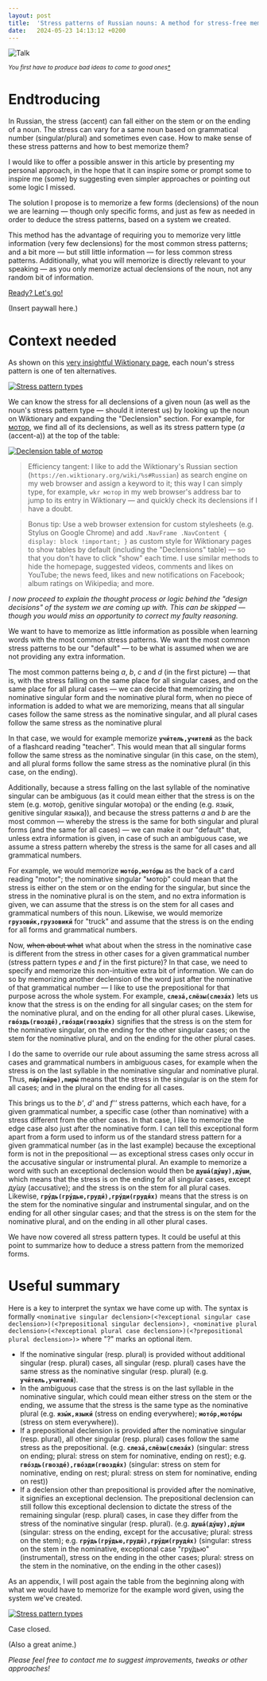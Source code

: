 ```yaml
---
layout: post
title:  'Stress patterns of Russian nouns: A method for stress-free memorization'
date:   2024-05-23 14:13:12 +0200
---
```


![Talk](https://xaxel.cc/assets/stresspattern_talk.jpg)

<em><small>
You first have to produce bad ideas to come to good ones[*](https://xaxel.cc/improvise-max-dickins-summary.html#brainstorming)
</small></em>


# Endtroducing
In Russian, the stress (accent) can fall either on the stem or on the ending of a noun. The stress can vary for a same noun based on grammatical number (singular/plural) and sometimes even case. How to make sense of these stress patterns and how to best memorize them?

I would like to offer a possible answer in this article by presenting my personal approach, in the hope that it can inspire some or prompt some to inspire me (some) by suggesting even simpler approaches or pointing out some logic I missed.

The solution I propose is to memorize a few forms (declensions) of the noun we are learning — though only specific forms, and just as few as needed in order to deduce the stress patterns, based on a system we created.

This method has the advantage of requiring you to memorize very little information (very few declensions) for the most common stress patterns; and a bit more — but still little information — for less common stress patterns. Additionally, what you will memorize is directly relevant to your speaking — as you only memorize actual declensions of the noun, not any random bit of information.

[Ready? Let's go!](https://www.youtube.com/watch?v=gCpWlusq3_c "Commence brainwash")

(Insert paywall here.)

# Context needed
As shown on this [very insightful Wiktionary page](https://en.wiktionary.org/wiki/Appendix:Russian_stress_patterns_-_nouns), each noun's stress pattern is one of ten alternatives.

[![Stress pattern types](https://xaxel.cc/assets/stresspattern_overview1.png)](https://xaxel.cc/assets/stresspattern_overview1.png)

We can know the stress for all declensions of a given noun (as well as the noun's stress pattern type ­— should it interest us) by looking up the noun on Wiktionary and expanding the "Declension" section. For example, for [мотор](https://en.wiktionary.org/wiki/%D0%BC%D0%BE%D1%82%D0%BE%D1%80#Russian), we find all of its declensions, as well as its stress pattern type (*a* (accent-a)) at the top of the table:

[![Declension table of мотор](https://xaxel.cc/assets/stresspattern_declension_example.png)](https://xaxel.cc/assets/stresspattern_declension_example.png)

> Efficiency tangent: I like to add the Wiktionary's Russian section (`https://en.wiktionary.org/wiki/%s#Russian`) as search engine on my web browser and assign a keyword to it; this way I can simply type, for example, `wkr мотор` in my web browser's address bar to jump to its entry in Wiktionary ­— and quickly check its declensions if I have a doubt.

> Bonus tip: Use a web browser extension for custom stylesheets (e.g. Stylus on Google Chrome) and add `.NavFrame .NavContent { display: block !important; }` as custom style for Wiktionary pages to show tables by default (including the "Declensions" table) — so that you don't have to click "show" each time. I use similar methods to hide the homepage, suggested videos, comments and likes on YouTube; the news feed, likes and new notifications on Facebook; album ratings on Wikipedia; and more.

*I now proceed to explain the thought process or logic behind the "design decisions" of the system we are coming up with. This can be skipped — though you would miss an opportunity to correct my faulty reasoning.*

We want to have to memorize as little information as possible when learning words with the most common stress patterns. We want the most common stress patterns to be our "default" — to be what is assumed when we are not providing any extra information.

The most common patterns being *a*, *b*, *c* and *d* (in the first picture) — that is, with the stress falling on the same place for all singular cases, and on the same place for all plural cases — we can decide that memorizing the nominative singular form and the nominative plural form, when no piece of information is added to what we are memorizing, means that all singular cases follow the same stress as the nominative singular, and all plural cases follow the same stress as the nominative plural

In that case, we would for example memorize **`учи́тель,учителя́`** as the back of a flashcard reading "teacher". This would mean that all singular forms follow the same stress as the nominative singular (in this case, on the stem), and all plural forms follow the same stress as the nominative plural (in this case, on the ending).

Additionally, because a stress falling on the last syllable of the nominative singular can be ambiguous (as it could mean either that the stress is on the stem (e.g. мото́р, genitive singular мото́ра) or the ending (e.g. язы́к, genitive singular языка́)), and because the stress patterns *a* and *b* are the most common — whereby the stress is the same for both singular and plural forms (and the same for all cases) — we can make it our "default" that, unless extra information is given, in case of such an ambiguous case, we assume a stress pattern whereby the stress is the same for all cases and all grammatical numbers.

For example, we would memorize **`мото́р,мото́ры`** as the back of a card reading "motor"; the nominative singular "мото́р" could mean that the stress is either on the stem or on the ending for the singular, but since the stress in the nominative plural is on the stem, and no extra information is given, we can assume that the stress is on the stem for all cases and grammatical numbers of this noun. Likewise, we would memorize **`грузови́к,грузовики́`** for "truck" and assume that the stress is on the ending for all forms and grammatical numbers.

Now, ~~when about what~~ what about when the stress in the nominative case is different from the stress in other cases for a given grammatical number (stress pattern types *e* and *f* in the first picture)? In that case, we need to specify and memorize this non-intuitive extra bit of information. We can do so by memorizing another declension of the word just after the nominative of that grammatical number — I like to use the prepositional for that purpose across the whole system. For example, **`слеза́,слёзы(слеза́х)`** lets us know that the stress is on the ending for all singular cases; on the stem for the nominative plural, and on the ending for all other plural cases. Likewise, **`гво́здь(гвозде́),гво́зди(гвоздя́х)`** signifies that the stress is on the stem for the nominative singular, on the ending for the other singular cases; on the stem for the nominative plural, and on the ending for the other plural cases.

I do the same to override our rule about assuming the same stress across all cases and grammatical numbers in ambiguous cases, for example when the stress is on the last syllable in the nominative singular and nominative plural. Thus, **`пи́р(пи́ре),пиры́`** means that the stress in the singular is on the stem for all cases; and in the plural on the ending for all cases.

This brings us to the *b'*, *d'* and *f''* stress patterns, which each have, for a given grammatical number, a specific case (other than nominative) with a stress different from the other cases. In that case, I like to memorize the edge case also just after the nominative form. I can tell this exceptional form apart from a form used to inform us of the standard stress pattern for a given grammatical number (as in the last example) because the exceptional form is not in the prepositional — as exceptional stress cases only occur in the accusative singular or instrumental plural. An example to memorize a word with such an exceptional declension would then be **`душа́(ду́шу),ду́ши`**, which means that the stress is on the ending for all singular cases, except ду́шу (accusative); and the stress is on the stem for all plural cases. Likewise, **`гру́дь(гру́дью,груди́),гру́ди(грудя́х)`** means that the stress is on the stem for the nominative singular and instrumental singular, and on the ending for all other singular cases; and that the stress is on the stem for the nominative plural, and on the ending in all other plural cases.

We have now covered all stress pattern types. It could be useful at this point to summarize how to deduce a stress pattern from the memorized forms.

# Useful summary
Here is a key to interpret the syntax we have come up with. The syntax is formally `<nominative singular declension>(<?exceptional singular case declension>)(<?prepositional singular declension>), <nominative plural declension>(<?exceptional plural case declension>)(<?prepositional plural declension>)>` where "?" marks an optional item.
* If the nominative singular (resp. plural) is provided without additional singular (resp. plural) cases, all singular (resp. plural) cases have the same stress as the nominative singular (resp. plural) (e.g. **`учи́тель,учителя́`**).
 * In the ambiguous case that the stress is on the last syllable in the nominative singular, which could mean either stress on the stem or the ending, we assume that the stress is the same type as the nominative plural (e.g. **`язы́к,языки́`** (stress on ending everywhere); **`мото́р,мото́ры`** (stress on stem everywhere)).
* If a prepositional declension is provided after the nominative singular (resp. plural), all other singular (resp. plural) cases follow the same stress as the prepositional. (e.g. **`слеза́,слёзы(слеза́х)`** (singular: stress on ending; plural: stress on stem for nominative, ending on rest); e.g. **`гво́здь(гвозде́),гво́зди(гвоздя́х)`** (singular: stress on stem for nominative, ending on rest; plural: stress on stem for nominative, ending on rest))
* If a declension other than prepositional is provided after the nominative, it signifies an exceptional declension. The prepositional declension can still follow this exceptional declension to dictate the stress of the remaining singular (resp. plural) cases, in case they differ from the stress of the nominative singular (resp. plural). (e.g. **`душа́(ду́шу),ду́ши`** (singular: stress on the ending, except for the accusative; plural: stress on the stem); e.g. **`гру́дь(гру́дью,груди́),гру́ди(грудя́х)`** (singular: stress on the stem in the nominative, exceptional case "гру́дью" (instrumental), stress on the ending in the other cases; plural: stress on the stem in the nominative, on the ending in the other cases))

As an appendix, I will post again the table from the beginning along with what we would have to memorize for the example word given, using the system we've created.

[![Stress pattern types](https://xaxel.cc/assets/stresspattern_overview1.png)](https://xaxel.cc/assets/stresspattern_overview2.png)

Case closed.

(Also a great anime.)

*Please feel free to contact me to suggest improvements, tweaks or other approaches!*
